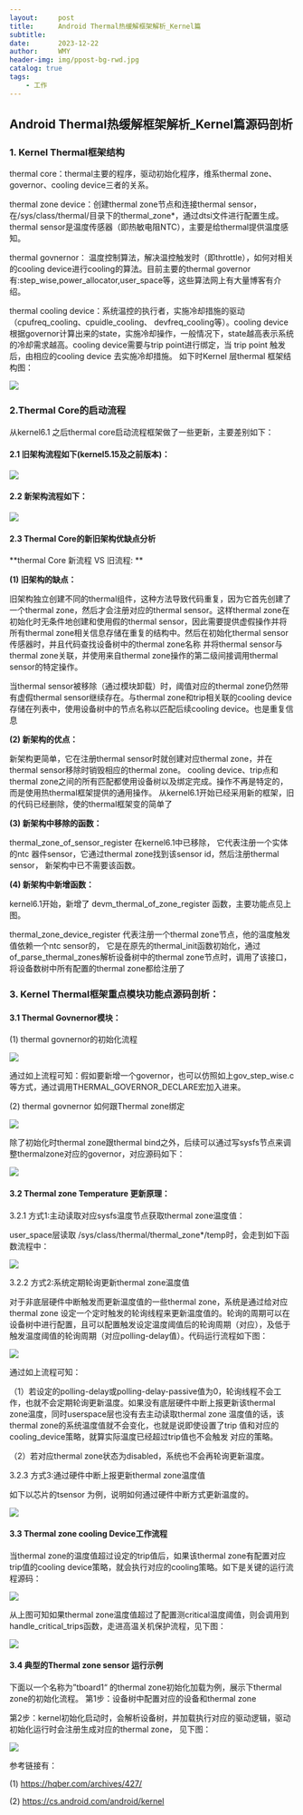 ```yaml
---
layout:     post
title:      Android Thermal热缓解框架解析_Kernel篇
subtitle:   
date:       2023-12-22
author:     WMY
header-img: img/ppost-bg-rwd.jpg
catalog: true
tags:
    - 工作
---
```



## Android Thermal热缓解框架解析_Kernel篇源码剖析


### 1. Kernel Thermal框架结构

thermal core：thermal主要的程序，驱动初始化程序，维系thermal zone、governor、cooling device三者的关系。

thermal zone device：创建thermal zone节点和连接thermal sensor，在/sys/class/thermal/目录下的thermal_zone*，通过dtsi文件进行配置生成。thermal sensor是温度传感器（即热敏电阻NTC），主要是给thermal提供温度感知。

thermal govnernor： 温度控制算法，解决温控触发时（即throttle），如何对相关的cooling device进行cooling的算法。目前主要的thermal governor有:step_wise,power_allocator,user_space等，这些算法网上有大量博客有介绍。

thermal cooling device：系统温控的执行者，实施冷却措施的驱动（cpufreq_cooling、cpuidle_cooling、 devfreq_cooling等）。cooling device根据governor计算出来的state，实施冷却操作，一般情况下，state越高表示系统的冷却需求越高。cooling device需要与trip point进行绑定，当 trip point 触发后，由相应的cooling device 去实施冷却措施。 如下时Kernel 层thermal 框架结构图：

![](https://wwmmyy2023.github.io/img/thermal/thermal_framework.png)


### 2.Thermal Core的启动流程

从kernel6.1 之后thermal core启动流程框架做了一些更新，主要差别如下：

#### 2.1 旧架构流程如下(kernel5.15及之前版本)：

![](https://wwmmyy2023.github.io/img/thermal/thermal_core_old.png)

#### 2.2 新架构流程如下：

![](https://wwmmyy2023.github.io/img/thermal/thermal_core.png)

#### 2.3 Thermal Core的新旧架构优缺点分析

**thermal Core 新流程 VS 旧流程: **


**(1) 旧架构的缺点：**

旧架构独立创建不同的thermal组件，这种方法导致代码重复，因为它首先创建了一个thermal zone，然后才会注册对应的thermal sensor。这样thermal zone在初始化时无条件地创建和使用假的thermal sensor，因此需要提供虚假操作并将所有thermal zone相关信息存储在重复的结构中。然后在初始化thermal sensor传感器时，并且代码查找设备树中的thermal zone名称 并将thermal sensor与thermal zone关联，并使用来自thermal zone操作的第二级间接调用thermal sensor的特定操作。

当thermal sensor被移除（通过模块卸载）时，阈值对应的thermal zone仍然带有虚假thermal sensor继续存在。与thermal zone和trip相关联的cooling device存储在列表中，使用设备树中的节点名称以匹配后续cooling device。也是重复信息

**(2) 新架构的优点：**

新架构更简单，它在注册thermal sensor时就创建对应thermal zone，并在thermal sensor移除时销毁相应的thermal zone。 cooling device、trip点和thermal zone之间的所有匹配都使用设备树以及绑定完成。操作不再是特定的，而是使用热thermal框架提供的通用操作。
从kernel6.1开始已经采用新的框架，旧的代码已经删除，使的thermal框架变的简单了 

**(3) 新架构中移除的函数：**

thermal_zone_of_sensor_register 在kernel6.1中已移除， 它代表注册一个实体的ntc 器件sensor，它通过thermal zone找到该sensor id，然后注册thermal sensor， 新架构中已不需要该函数。

**(4) 新架构中新增函数：**

kernel6.1开始，新增了 devm_thermal_of_zone_register 函数，主要功能点见上图。

thermal_zone_device_register 代表注册一个thermal zone节点，他的温度触发值依赖一个ntc sensor的， 它是在原先的thermal_init函数初始化，通过of_parse_thermal_zones解析设备树中的thermal zone节点时，调用了该接口，将设备数树中所有配置的thermal zone都给注册了


### 3. Kernel Thermal框架重点模块功能点源码剖析：

#### 3.1 Thermal Govnernor模块：

 (1) thermal govnernor的初始化流程
 
![](https://wwmmyy2023.github.io/img/thermal/governor.png)

通过如上流程可知：假如要新增一个governor，也可以仿照如上gov_step_wise.c等方式，通过调用THERMAL_GOVERNOR_DECLARE宏加入进来。
  
 (2) thermal govnernor 如何跟Thermal zone绑定
 
 ![](https://wwmmyy2023.github.io/img/thermal/thermal_bind_gov.png)
 
 
 除了初始化时thermal zone跟thermal bind之外，后续可以通过写sysfs节点来调整thermalzone对应的governor，对应源码如下：
 
  ![](https://wwmmyy2023.github.io/img/thermal/thermal_gov_pilicy.png)

#### 3.2 Thermal zone Temperature 更新原理：

3.2.1 方式1:主动读取对应sysfs温度节点获取thermal zone温度值：

 user_space层读取 /sys/class/thermal/thermal_zone*/temp时，会走到如下函数流程中：

  ![](https://wwmmyy2023.github.io/img/thermal/cat_temp.png)

3.2.2 方式2:系统定期轮询更新thermal zone温度值

对于非底层硬件中断触发而更新温度值的一些thermal zone，系统是通过给对应thermal zone 设定一个定时触发的轮询线程来更新温度值的。轮询的周期可以在设备树中进行配置，且可以配置触发设定温度阈值后的轮询周期（对应），及低于触发温度阈值的轮询周期（对应polling-delay值）。代码运行流程如下图：

  ![](https://wwmmyy2023.github.io/img/thermal/polling.png)

通过如上流程可知：

（1）若设定的polling-delay或polling-delay-passive值为0，轮询线程不会工作，也就不会定期轮询更新温度。如果没有底层硬件中断上报更新该thermal zone温度，同时userspace层也没有去主动读取thermal zone 温度值的话，该thermal zone的系统温度值就不会变化，也就是说即使设置了trip 值和对应的cooling_device策略，就算实际温度已经超过trip值也不会触发 对应的策略。

（2）若对应thermal zone状态为disabled，系统也不会再轮询更新温度。

3.2.3 方式3:通过硬件中断上报更新thermal zone温度值

如下以芯片的tsensor 为例，说明如何通过硬件中断方式更新温度的。

  ![](https://wwmmyy2023.github.io/img/thermal/thermalzone_interrupt.png)

#### 3.3 Thermal zone cooling Device工作流程

当thermal zone的温度值超过设定的trip值后，如果该thermal zone有配置对应trip值的cooling device策略，就会执行对应的cooling策略。如下是关键的运行流程源码：

  ![](https://wwmmyy2023.github.io/img/thermal/coolingdevice.png)

从上图可知如果thermal zone温度值超过了配置测critical温度阈值，则会调用到handle_critical_trips函数，走进高温关机保护流程，见下图：

  ![](https://wwmmyy2023.github.io/img/thermal/trip_power_off.png)


#### 3.4 典型的Thermal zone sensor 运行示例

下面以一个名称为”tboard1“ 的thermal zone初始化加载为例，展示下thermal zone的初始化流程。
第1步：设备树中配置对应的设备和thermal zone

第2步：kernel初始化启动时，会解析设备树，并加载执行对应的驱动逻辑，驱动初始化运行时会注册生成对应的thermal zone， 见下图：

  ![](https://wwmmyy2023.github.io/img/thermal/athermalzone_init.png)



参考链接有：

(1) https://hqber.com/archives/427/

(2) https://cs.android.com/android/kernel


